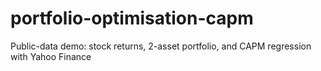 # portfolio-optimisation-capm
Public-data demo: stock returns, 2-asset portfolio, and CAPM regression with Yahoo Finance
